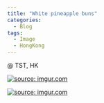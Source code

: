 ```yaml
---
title: "White pineapple buns"
categories:
  - Blog
tags:
  - Image
  - HongKong
---
```


@ TST, HK

<a href="https://imgur.com/HyV5rmi"><img src="https://i.imgur.com/HyV5rmi.jpg" title="source: imgur.com" /></a>

<a href="https://imgur.com/wcoftdB"><img src="https://i.imgur.com/wcoftdB.jpg" title="source: imgur.com" /></a>

<script src="https://utteranc.es/client.js"
        repo="serendipityinlife/serendipityinlife.github.io"
        issue-term="pathname"
        theme="github-light"
        crossorigin="anonymous"
        async>
</script>
